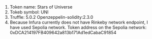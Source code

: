 1) Token name: Stars of Universe
2) Tokeb symbol: UNI
3) Truffle: 5.0.2
   Openzeppelin-solidity:2.3.0
4) Because Infura currently does not have Rinkeby network endpoint, I have used Sepolia network.
   Token address on the Sepolia network: 0xDCA214197FB409642a813b171Ad1edCabaC91854